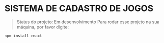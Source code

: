 # SISTEMA DE CADASTRO DE JOGOS
> Status do projeto: Em desenvolvimento
Para rodar esse projeto na sua máquina, por favor digite:
```
npm install react
```
